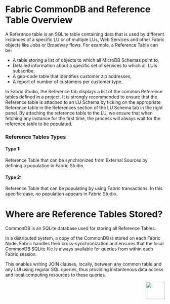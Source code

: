 # **Fabric CommonDB and Reference Table Overview** 

A Reference table is an SQLite table containing data that is used by different instances of a specific LU or of multiple LUs, Web Services and other Fabric objects like Jobs or Broadway flows.
For example, a Reference Table can be:

- A table storing a list of objects to which all MicroDB Schemas point to, 
- Detailed information about a specific set of services to which all LUIs subscribe, 
- A geo-code table that identifies customer zip addresses, 
- A report of number of customers per customer type. 

In Fabric Studio, the Reference tab displays a list of the common Reference tables defined in a project. It is strongly recommended to ensure that the Reference table is attached to an LU Schema by ticking on the appropriate Reference table in the References section of the LU Schema tab in the right panel. 
By attaching the reference table to the LU, we ensure that when fetching any instance for the first time, the process will always wait for the reference table to be populated.

### **Reference Tables Types**
#### Type 1:
Reference Table that can be synchronized from External Sources by defining a population in Fabric Studio. 

#### Type 2:
Reference Table that can be populating by using Fabric transactions. In this specific case, no population appears in Fabric Studio. 


# **Where are Reference Tables Stored?**

CommonDB is an SQLite database used for storing all Reference Tables.

In a distributed system, a copy of the CommonDB is stored on each Fabric Node.
Fabric handles their cross-synchronization and ensures that the local CommonDB SQLite file is always available for queries from within each Fabric session. 

This enables writing JOIN clauses, locally, between any common table and any LUI using regular SQL queries, thus providing instantenous data access and local computing resources to these queries. 


 
[<img align="right" width="60" height="54" src="/articles/images/Next.png">](/articles/22_reference%28commonDB%29_tables/02_reference_table_fabric_studio.md) 

